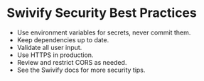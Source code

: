 # Swivify Security Best Practices

- Use environment variables for secrets, never commit them.
- Keep dependencies up to date.
- Validate all user input.
- Use HTTPS in production.
- Review and restrict CORS as needed.
- See the Swivify docs for more security tips.
